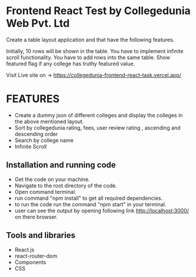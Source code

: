<h1>Frontend React Test by Collegedunia Web Pvt. Ltd</h1>
<p>Create a table layout application and that have the following features.</p>

<p>Initially, 10 rows will be shown in the table. You have to implement infinite scroll functionality.
You have to add rows into the same table. Show featured flag if any college has truthy featured
value.</p>

Visit Live site on -> https://collegedunia-frontend-react-task.vercel.app/


<h1>FEATURES</h1>
<ul>
  <li>Create a dummy json of different colleges and display the colleges in the above mentioned
layout.</li>
  <li>Sort by collegedunia rating, fees, user review rating , ascending and descending order</li>
  <li>Search by college name</li>
  <li>Infinite Scroll</li>
  </ul>


<h2>Installation and running code</h2>
<ul>
  <li>Get the code on your machine.</li>
  <li>Navigate to the root directory of the code.</li>
  <li>Open command terminal.</li>
  <li>run command "npm install" to get all required dependencies.</li>
  <li>to run the code run the command "npm start" in your terminal.</li>
  <li>user can see the output by opening following link <a href="http://localhost:3000/">http://localhost:3000/</a> on there browser.</li>
</ul>

<h2>Tools and libraries</h2>
<ul>
  <li>React js</li>
  <li>react-router-dom</li>
  <li>Components</li>
  <li>CSS</li>
</ul>
